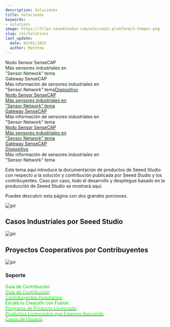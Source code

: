 ```yaml
---
description: Soluciones
title: Soluciones
keywords:
- solutions
image: https://files.seeedstudio.com/wiki/wiki-platform/S-tempor.png
slug: /es/Solutions
last_update:
  date: 03/01/2023
  author: Matthew
---
```


<div class="container2">
  <div href= "#" class="button2">
      <div class="start_card_wrapper">
          <span class="label2">Nodo Sensor SenseCAP<br /><font color={'1B3654'} size={"5"}>Más sensores industriales en</font><br /><font color={'1B3654'} size={"4"}>"Sensor Network" tema</font><br /> Gateway SenseCAP<br /></span>
      </div>
  </div>
  <a class="button2">
      <div class="start_card_wrapper">
        <span class="label2">Más información de sensores industriales en <br/> "Sensor Network" tema<a href="#"><font color={'1B3654'} size={"3"}>Dispositivo </font></a></span>
      </div>
  </a>
</div>

<div class="container2">
  <a href= "#" class="button2">
      <div class="start_card_wrapper">
          <span class="label2">Nodo Sensor SenseCAP<br /><font color={'1B3654'} size={"5"}>Más sensores industriales en</font><br /><font color={'1B3654'} size={"4"}>"Sensor Network" tema</font><br /> Gateway SenseCAP<br /></span>
      </div>
  </a>
  <div class="button2">
      <div class="start_card_wrapper">
        <span class="label2">Más información de sensores industriales en <br/> "Sensor Network" tema</span>
      </div>
  </div>
</div>

<div class="container2">
  <a href= "#" class="button2">
      <div class="start_card_wrapper">
          <span class="label2">Nodo Sensor SenseCAP<br /><font color={'1B3654'} size={"5"}>Más sensores industriales en</font><br /><font color={'1B3654'} size={"4"}>"Sensor Network" tema</font><br /> Gateway SenseCAP<br /><a href="#"><font color={'1B3654'} size={"3"}>Dispositivo </font></a></span>
      </div>
  </a>
  <div class="button2">
      <div class="start_card_wrapper">
        <span class="label2">Más información de sensores industriales en <br/> "Sensor Network" tema</span>
      </div>
  </div>
</div>

Este tema aquí introduce la documentación de productos de Seeed Studio con respecto a la solución y contribución publicada por Seeed Studio y los contribuyentes. Caso por caso, todo el desarrollo y despliegue basado en la producción de Seeed Studio se mostrará aquí.

Puedes descubrir esta página con dos grandes porciones.

<p style={{textAlign: 'center'}}><img src="https://files.seeedstudio.com/wiki/wiki-platform/solution/solution.png" alt="pir" width={1000} height="auto" /></p>

## Casos Industriales por Seeed Studio

<p style={{textAlign: 'center'}}><img src="https://files.seeedstudio.com/wiki/wiki-platform/solution/solution-wait.png" alt="pir" width={1000} height="auto" /></p>

## Proyectos Cooperativos por Contribuyentes

<p style={{textAlign: 'center'}}><img src="https://files.seeedstudio.com/wiki/wiki-platform/solution/solution-contributor.png" alt="pir" width={1000} height="auto" /></p>

### Soporte

<div class="independent_container">
    <a class="independent_item" style={{textAlign: 'left'}}>
            <div class="independent_title" style={{textAlign: 'center'}}><font color={'8DC215'} size={"5"}> Guía de Contribución </font></div>
            <a href="/es/Contribution-Guide" target="_blank"><span><font color={'FFFFFF'} size={"3"}> Guía de Contribución </font></span></a>
            <br/>
            <a href="/es/Honorary-Contributors" target="_blank"><span><font color={'FFFFFF'} size={""}> Contribuyentes Honorarios </font></span></a>
            <br/>
    </a>
    <a class="independent_item" style={{textAlign: 'left'}}>
            <div class="independent_title" style={{textAlign: 'center'}}><font color={'8DC215'} size={"5"}> Escala tu Creación con Fusion</font></div>
            <a href="/es/Scale-up-Your-Creation-with-Fusion#licensed-product-program" target="_blank"><span><font color={'FFFFFF'} size={"3"}> Programa de Producto Licenciado </font></span></a>
            <br/>
            <a href="/es/Scale-up-Your-Creation-with-Fusion#licensed-products-were-looking-for" target="_blank"><span><font color={'FFFFFF'} size={"3"}> Productos Licenciados que Estamos Buscando</font></span></a>
            <br/>
            <a href="/es/Scale-up-Your-Creation-with-Fusion#user-cases" target="_blank"><span><font color={'FFFFFF'} size={"3"}> Casos de Usuario </font></span></a>
            <br/>
    </a>
</div>

